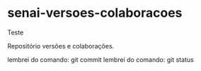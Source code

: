 # senai-versoes-colaboracoes

Teste

Repositório versões e colaborações.

lembrei do comando: git commit
lembrei do comando: git status
